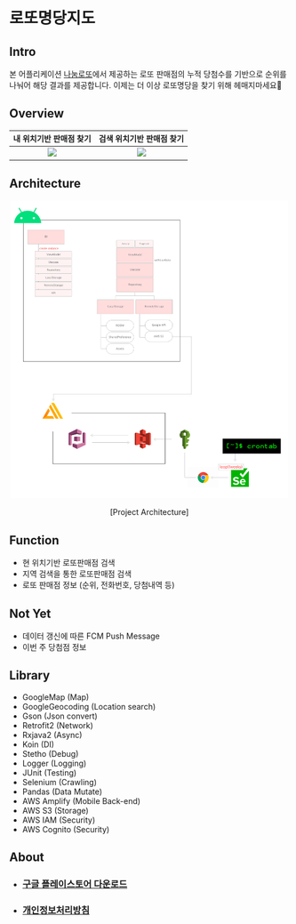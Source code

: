 # 로또명당지도

## Intro
본 어플리케이션 [나눔로또](https://dhlottery.co.kr/common.do?method=main)에서 제공하는 로또 판매점의 누적 당첨수를 기반으로 순위를 나눠어 해당 결과를 제공합니다. 이제는 더 이상 로또명당을 찾기 위해 헤매지마세요🥳

## Overview
| 내 위치기반 판매점 찾기 | 검색 위치기반 판매점 찾기 |
| :---: | :---: | 
| <img src="./image/Overview1.gif" width="200"> |    <img src="./image/Overview2.gif" width="200">    

## Architecture
<p align="center">
     <img src="./image/Architecture.png" width="500"/>
</p>

<p align="center">
    [Project Architecture]
</p>

## Function
- 현 위치기반 로또판매점 검색
- 지역 검색을 통한 로또판매점 검색
- 로또 판매점 정보 (순위, 전화번호, 당첨내역 등)

## Not Yet
- 데이터 갱신에 따른 FCM Push Message
- 이번 주 당첨점 정보

## Library
- GoogleMap (Map)
- GoogleGeocoding (Location search)  
- Gson (Json convert)
- Retrofit2 (Network)
- Rxjava2 (Async)
- Koin (DI)
- Stetho (Debug)
- Logger (Logging)
- JUnit (Testing)
- Selenium (Crawling)
- Pandas (Data Mutate)
- AWS Amplify (Mobile Back-end)
- AWS S3 (Storage)
- AWS IAM (Security)
- AWS Cognito (Security)

## About
- ### [구글 플레이스토어 다운로드](https://play.google.com/store/apps/details?id=com.ono.lotto_map)
- ### [개인정보처리방침](https://myungjunchae.github.io/android/%EC%95%B1-%EA%B0%9C%EC%9D%B8%EC%A0%95%EB%B3%B4%EC%B2%98%EB%A6%AC%EB%B0%A9%EC%B9%A8/)
